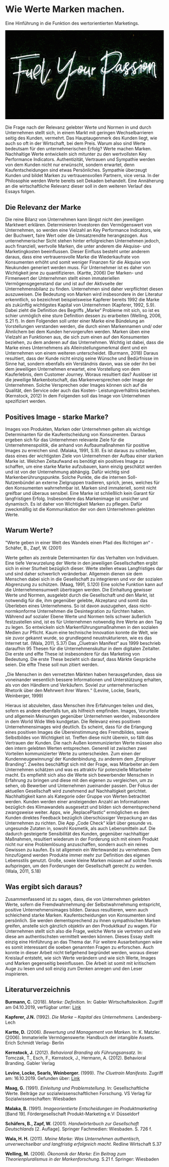 # Wie Werte Marken machen.

Eine Hinführung in die Funktion des wertorientierten Marketings.

![Marketing](03.jpg)

Die Frage nach der Relevanz gelebter Werte und Normen in und durch Unternehmen stellt sich, in einem Markt mit geringen Wechselbarrieren seitig des Kunden, vermehrt. Das Hauptaugenmerk des Kunden liegt, wie auch so oft in der Wirtschaft, bei dem Preis. Warum also sind Werte bedeutsam für den unternehmerischen Erfolg? Werte machen Marken. Nachhaltige Werte entwickeln sich mitunter zu den wertvollsten Key Performance Indicators. Authentizität, Vertrauen und Sympathie werden von dem Kunden nicht nur erwünscht, sondern erwartet, denn Kaufentscheidungen sind etwas Persönliches. Sympathie überzeugt Kunden und bildet Marken zu vertrauensvollen Partnern, vice versa. In der Philosophie werden Werte bereits seit Dekaden behandelt. Eine Annäherung an die wirtschaftliche Relevanz dieser soll in dem weiteren Verlauf des Essays folgen.

## Die Relevanz der Marke

Die reine Bilanz von Unternehmen kann längst nicht den jeweiligen Marktwert erklären. Determinieren Investoren den Vermögenswert von Unternehmen, so werden eine Vielzahl an Key Performance Indicators, wie der Buchwert, faire Wert oder die Umsatzrendite herangezogen. Aus unternehmerischer Sicht stehen hinter erfolgreichen Unternehmen jedoch, auch finanziell, wertvolle Marken, die unter anderem die Akquise- und Marketingkosten beeinflussen. Dieser Einfluss besteht unter anderem daraus, dass eine vertrauensvolle Marke die Wiederkaufrate von Konsumenten erhöht und somit weniger Finanzen für die Akquise von Neukunden generiert werden muss. Für Unternehmer ist es daher von Wichtigkeit jene zu quantifizieren. (Kartte, 2006) Der Marken- und
Firmenwert der Unternehmen stellt einen immateriellen Vermögensgegenstand dar und ist auf der Aktivseite der Unternehmensbilanz zu finden. Unternehmen sind daher verpflichtet diesen auszuweisen. Die Bedeutung von Marken wird insbesondere in der Literatur erkenntlich, so bezeichnet beispielsweise Kapferer bereits 1992 die Marke als zukünftig wichtigstes Kapital von Unternehmen (Kapferer, 1992, S.9). Dabei zieht die Definition des Begriffs „Marke“ Probleme mit sich, so ist es schier unmöglich eine sture Definition dessen zu erarbeiten (Welling, 2006, S.21 f). In dem Folgenden soll unter einer Marke eine Bündelung an Vorstellungen verstanden werden, die durch einen Markennamen und/ oder Ähnlichem bei dem Kunden hervorgerufen werden. Marken üben eine Vielzahl an Funktionen aus, die sich zum einen auf den Konsumenten beziehen, zu dem anderen auf das Unternehmen. Wichtig ist dabei, dass die Marke eines Unternehmens als Alleinstellungsmerkmal dient und ein Unternehmen von einem weiteren unterscheidet. (Burmann, 2018) Daraus resultiert, dass der Kunde nicht einzig seine Wünsche und Bedürfnisse im Sinne hat, sondern ebenfalls ein Verständnis davon, was sie oder ihn bei dem jeweiligen Unternehmen erwartet, eine Vorstellung von dem Kauferlebnis, dem Customer Journey. Woraus resultiert das? Auslöser ist die jeweilige Markenbotschaft, das Markenversprechen oder Image der Unternehmen. Solche Versprechen oder Images können sich auf die Qualität, den Service oder auch das Kosten- Leistungsverhältnis beziehen. (Kernstock, 2012) In dem Folgenden soll das Image von Unternehmen spezifiziert werden.

## Positives Image - starke Marke?

Images von Produkten, Marken oder Unternehmen gelten als wichtige Determinanten für die Kaufentscheidung von Konsumenten. Daraus ergeben sich für das Unternehmen relevante Ziele für die Unternehmenspolitik, die anhand von Aufbaumaßnahmen für positive Images zu erreichen sind. (Malaka, 1991, S.9). Es ist daraus zu schließen, dass eines der wichtigsten Ziele von Unternehmen der Aufbau einer starken Marke ist. Welchen Zeitaufwand es benötigt ein positives Image zu schaffen, um eine starke Marke aufzubauen,
kann einzig geschätzt werden und ist von der Unternehmung abhängig. Dafür wichtig sind Markenberührungspunkte. Solche Punkte, die die internen Soll- Nutzenbündel an externe Zielgruppen tradieren, sprich, jenes, welches für den Konsumenten wahrnehmbar ist. Marken sind immateriell, somit nicht greifbar und überaus sensibel. Eine Marke ist schließlich kein Garant für langfristigen Erfolg. Insbesondere das Markenimage ist unsicher und dynamisch. Es ist daher von Wichtigkeit Marken zu pflegen. Dafür zweckmäßig ist die Kommunikation der von dem Unternehmen gelebten Werte.

## Warum Werte?

"Werte geben in einer Welt des Wandels einen Pfad des Richtigen an“
-Schäfer, B., Zapf, W. (2001)

Werte gelten als zentrale Determinanten für das Verhalten von Individuen. Eine tiefe Verwurzelung der Werte in den jeweiligen Gesellschaften ergibt sich in einer Sturheit bezüglich dieser. Werte stellen etwas Langfristiges dar und sind daher schwerlich veränderbar. Allgemein dienen sie dem Menschen dabei sich in die Gesellschaft zu integrieren und vor der sozialen Abgrenzung zu schützen. (Maag, 1991, S.120) Eine solche Funktion kann auf die Unternehmensumwelt übertragen werden. Die Einhaltung gewisser Werte und Normen, ausgelebt durch die Gesellschaft und den Markt, ist notwendig für die, ihm gegenüber gelebte, Akzeptanz und somit das Überleben eines Unternehmens. So ist davon auszugehen, dass nicht-normkonforme Unternehmen die Desintegration zu fürchten haben. Während auf sozialer Ebene Werte und Normen teils schwer äußerlich festzustellen sind, ist es für Unternehmen notwendig ihre Werte an den Tag zu legen. So entwickeln sich Markenführungsmaßnahmen in den sozialen Medien zur Pflicht. Kaum eine technische Innovation konnte die Welt, wie sie zuvor gekannt wurde, so grundlegend neustrukturieren, wie es das Internet tat. (Wala, 2011, S.37) Das „Cluetrain Manifest“ aus 1999 beschrieb daraufhin 95 Thesen für die Unternehmenskultur in dem digitalen Zeitalter. Die erste und elfte These ist insbesondere für das Marketing von Bedeutung. Die erste These bezieht sich darauf, dass Märkte Gespräche seien. Die elfte These soll nun zitiert werden.

„Die Menschen in den vernetzten Märkten haben herausgefunden, dass sie voneinander wesentlich bessere Informationen und Unterstützung erhalten, als von den Händlern und Verkäufern. Soviel zur unternehmerischen Rhetorik über den Mehrwert ihrer Waren.“
(Levine, Locke, Searls, Weinberger, 1999)

Hieraus ist abzuleiten, dass Menschen ihre Erfahrungen teilen und dies, sofern es andere ebenfalls tun, als hilfreich empfinden. Images, Vorurteile und allgemein Meinungen gegenüber Unternehmen werden, insbesondere in dem World Wide Web kundgetan. Die Relevanz eines positiven Unternehmensimages wird deutlich. Es scheint, dass für die Erlangung eines positiven Images die Übereinstimmung des Fremdbildes, sowie Selbstbildes von Wichtigkeit ist. Treffen diese nicht überein, so fällt das Vertrauen der Kunden. Die nach Außen kommunizierten Werte müssen also den intern gelebten Werten entsprechen. Generell ist zwischen zwei Vorteilen kommunizierter Werte zu unterscheiden. Zum einen der Kundenneugewinnung/ der Kundenbindung, zu anderem dem „Employer Branding“. Zweites beschäftigt sich mit der Frage, was Mitarbeiter an dem Unternehmen schätzen und was es attraktiv für potenzielle Mitarbeiter macht. Es empfiehlt sich also die Werte sich bewerbender Menschen in Erfahrung zu bringen und diese mit den eigenen zu vergleichen, um zu sehen, ob Bewerber und Unternehmen zueinander passen. Der Fokus der aktuellen Gesellschaft wird zunehmend auf Nachhaltigkeit gerichtet. Nachhaltigkeit kann als Kategorie oder Gruppe von Werten betrachtet werden. Kunden werden einer ansteigenden Anzahl an Informationen bezüglich des Klimawandels ausgesetzt und bilden sich dementsprechend zwangsweise weiter. Apps, wie „ReplacePlastic“ ermöglichen es dem Kunden direktes Feedback bezüglich überschüssiger Verpackung an das Unternehmen zu richten. Die App „Code Check“ klärt über gesunde vs. ungesunde Zutaten in, sowohl Kosmetik, als auch Lebensmitteln auf. Die dadurch gesteigerte Sensibilität des Kunden, gegenüber nachhaltiger
Maßnahmen, resultiert wiederum in der Forderung sich mit einem Produkt nicht nur eine Problemlösung anzuschaffen, sondern auch ein reines Gewissen zu kaufen. Es ist allgemein ein Wertewandel zu vernehmen. Dem hinzufügend werden Produkte immer mehr zur Definition des eigenen Lebensstils genutzt. Große, sowie kleine Marken müssen auf solche Trends aufspringen, um den Forderungen der Gesellschaft gerecht zu werden. (Wala, 2011, S.18)

## Was ergibt sich daraus?

Zusammenfassend ist zu sagen, dass, die von Unternehmen gelebten Werte, sofern die Fremdwahrnehmung der Selbstwahrnehmung entspricht, positive Unternehmensimages bilden. Daraus resultieren, wenn auch schleichend starke Marken. Kaufentscheidungen von Konsumenten sind persönlich. Sie werden dementsprechend zu ihnen sympathischen Marken greifen, anstelle sich gänzlich objektiv an den Produktkauf zu wagen. Für Unternehmen stellt sich also die Frage, welche Werte sie vertreten und wie diese am authentischsten vermittelt werden können. Dieses Essay stellt einzig eine Hinführung an das Thema dar. Für weitere Ausarbeitungen wäre es somit interessant die soeben genannten Fragen zu erforschen. Auch konnte in dieser Arbeit nicht tiefgehend begründet werden, woraus dieser Kreislauf entsteht, wie sich Werte verändern und wie sich Werte, Images und Marken gegenseitig beeinflussen. Die Arbeit ist somit mit kritischem Auge zu lesen und soll einzig zum Denken anregen und den Leser inspirieren.

## Literaturverzeichnis

**Burmann, C.** (2018). _Marke: Definition._ In: Gabler Wirtschaftslexikon. Zugriff am 04.10.2019, verfügbar unter: [Link](https://wirtschaftslexikon.gabler.de/definition/marke-36974/version-260421)

**Kapferer, J.N.** (1992). _Die Marke – Kapital des Unternehmens._ Landesberg-Lech

**Kartte, D.** (2006). _Bewertung und Management von Marken._ In: K. Matzler. (2006). Immaterielle Vermögenswerte: Handbuch der intangible Assets. Erich Schmidt Verlag- Berlin

**Kernstock, J.** (2012). _Behavioral Branding als Führungsansatz._ In: Tomczak, T., Esch, F., Kernstock, J., Hermann, A. (2012). Behavioral Branding. Gabler Verlag

**Levine, Locke, Searls, Weinberger.** (1999). _The Cluetrain Manifesto._ Zugriff am: 16.10.2019. Gefunden über: [Link](https://cluetrain.com/auf-deutsch.html)

**Maag, G.** (1991). _Einleitung und Problemstellung._ In: Gesellschaftliche Werte. Beiträge zur sozialwissenschaftlichen Forschung. VS Verlag für Sozialwissenschaften: Wiesbaden

**Malaka, B.** (1991). _Imageorientierte Entscheidungen im Produktmarketing_ [Band 19]. Fördergesellschaft Produkt-Marketing e.V: Düsseldorf

**Schäfers, B., Zapf, W.** (2001). _Handwörterbuch zur Gesellschaft Deutschlands_ [2. Auflage]. Springer Fachmedien: Wiesbaden. S. 726 f.

**Wala, H. H.** (2011). _Meine Marke: Was Unternehmen authentisch, unverwechselbar und langfristig erfolgreich macht._ Redline Wirtschaft S.37

**Welling, M.** (2006). _Ökonomik der Marke: Ein Beitrag zum Theorienpluralismus in der Markenforschung._ S.21 f. Springer: Wiesbaden
